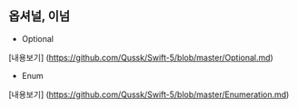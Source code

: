 
## 옵셔널, 이넘 

* Optional 

[내용보기] (https://github.com/Qussk/Swift-5/blob/master/Optional.md)

* Enum

[내용보기] (https://github.com/Qussk/Swift-5/blob/master/Enumeration.md)




 
